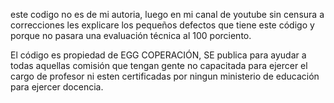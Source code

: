 este codigo no es de mi autoria, luego en mi canal de youtube sin censura a correcciones les explicare los pequeños defectos que tiene este código y porque no pasara una evaluación técnica al 100 porciento.

El código es propiedad de EGG COPERACIÓN, SE publica para ayudar a todas aquellas comisión que tengan gente no capacitada para ejercer el cargo de profesor ni esten certificadas por ningun ministerio de educación para ejercer docencia. 
